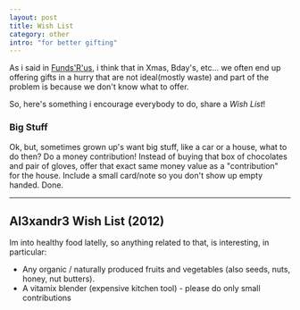 ```yaml
--- 
layout: post
title: Wish List
category: other
intro: "for better gifting"
---
```


As i said in [Funds'R'us](http://al3xandr3.github.com/2008/02/12/funds-r-us.html), i think that in Xmas, Bday's, etc... we often end up offering gifts in a hurry that are not ideal(mostly waste) and part of the problem is because we don't know what to offer.

So, here's something i encourage everybody to do, share a *Wish List*!

### Big Stuff

Ok, but, sometimes grown up's want big stuff, like a car or a house, what to do then? Do a money contribution! Instead of buying that box of chocolates and pair of gloves, offer that exact same money value as a "contribution" for the house. Include a small card/note so you don't show up empty handed. Done.

------------------------------------

## Al3xandr3 Wish List (2012)

Im into healthy food latelly, so anything related to that, is interesting, in particular:

- Any organic / naturally produced fruits and vegetables (also seeds, nuts, honey, nut butters).
- A vitamix blender (expensive kitchen tool) - please do only small contributions



